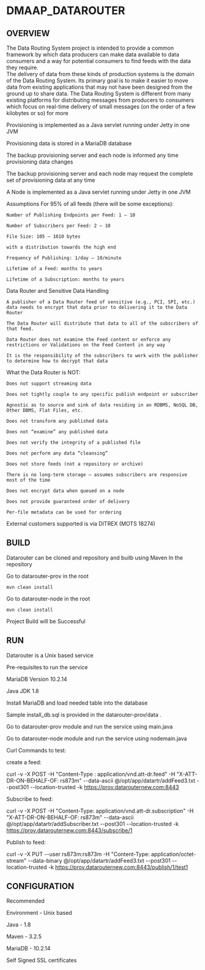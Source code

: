 # DMAAP_DATAROUTER
			       
## OVERVIEW
  
The Data Routing System project is intended to provide a common framework by which data producers can make data available to data consumers and a way for potential consumers to find feeds with the data they require.  
The delivery of data from these kinds of production systems is the domain of the Data Routing System. Its primary goal is to make it easier to move data from existing applications that may not have been designed from the ground up to share data.
The Data Routing System is different from many existing platforms for distributing messages from producers to consumers which focus on real-time delivery of small messages (on the order of a few kilobytes or so) for more

   Provisioning is implemented as a Java servlet running under Jetty in one JVM
   
   Provisioning data is stored in a MariaDB database
   
   The backup provisioning server and each node is informed any time provisioning data changes
   
   The backup provisioning server and each node may request the complete set of provisioning data at any time
   
   A Node is implemented as a Java servlet running under Jetty in one JVM

Assumptions
    For 95% of all feeds (there will be some exceptions):
	
    Number of Publishing Endpoints per Feed: 1 – 10
	
    Number of Subscribers per Feed: 2 – 10
	
    File Size: 105 – 1010 bytes
	
    with a distribution towards the high end
	
    Frequency of Publishing: 1/day – 10/minute
	
    Lifetime of a Feed: months to years
	
    Lifetime of a Subscription: months to years
	
 
Data Router and Sensitive Data Handling
 
    A publisher of a Data Router feed of sensitive (e.g., PCI, SPI, etc.) data needs to encrypt that data prior to delivering it to the Data Router
	
    The Data Router will distribute that data to all of the subscribers of that feed.
	
    Data Router does not examine the Feed content or enforce any restrictions or Validations on the Feed Content in any way
	
    It is the responsibility of the subscribers to work with the publisher to determine how to decrypt that data
	


 

What the Data Router is NOT:

    Does not support streaming data
	
    Does not tightly couple to any specific publish endpoint or subscriber
	
    Agnostic as to source and sink of data residing in an RDBMS, NoSQL DB, Other DBMS, Flat Files, etc.
	
    Does not transform any published data
	
    Does not “examine” any published data
	
    Does not verify the integrity of a published file
	
    Does not perform any data “cleansing”
	
    Does not store feeds (not a repository or archive)
	
    There is no long-term storage – assumes subscribers are responsive most of the time
	
    Does not encrypt data when queued on a node
	
    Does not provide guaranteed order of delivery
	
    Per-file metadata can be used for ordering
	
   External customers supported is via DITREX (MOTS 18274)
 
 
 

## BUILD  
 
Datarouter can be cloned and repository and builb using Maven 
In the repository 

Go to datarouter-prov in the root

	mvn clean install
	
Go to datarouter-node in the root

	mvn clean install
	 
Project Build will be Successful




## RUN 

Datarouter is a Unix based service 

Pre-requisites to run the service

MariaDB Version 10.2.14

Java JDK 1.8

Install MariaDB and load needed table into the database

Sample install_db.sql is provided in the datarouter-prov/data .

Go to datarouter-prov module and run the service using main.java 
 
Go to datarouter-node module and run the service using nodemain.java 

Curl Commands to test:

create a feed:

curl -v -X POST -H "Content-Type : application/vnd.att-dr.feed" -H "X-ATT-DR-ON-BEHALF-OF: rs873m" --data-ascii @/opt/app/datartr/addFeed3.txt --post301 --location-trusted  -k https://prov.datarouternew.com:8443

Subscribe to feed:

curl -v -X POST -H "Content-Type: application/vnd.att-dr.subscription" -H "X-ATT-DR-ON-BEHALF-OF: rs873m" --data-ascii @/opt/app/datartr/addSubscriber.txt --post301 --location-trusted -k https://prov.datarouternew.com:8443/subscribe/1

Publish to feed:

curl -v -X PUT --user rs873m:rs873m -H "Content-Type: application/octet-stream" --data-binary @/opt/app/datartr/addFeed3.txt  --post301 --location-trusted -k https://prov.datarouternew.com:8443/publish/1/test1


 

 ## CONFIGURATION 

Recommended 

Environment - Unix based

Java - 1.8

Maven - 3.2.5 

MariaDB - 10.2.14

Self Signed SSL certificates
 
 
